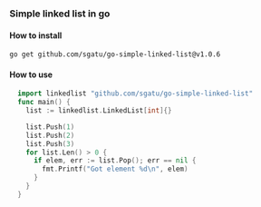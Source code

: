### Simple linked list in go

#### How to install
``` go get github.com/sgatu/go-simple-linked-list@v1.0.6 ```

#### How to use
```go
  import linkedlist "github.com/sgatu/go-simple-linked-list"
  func main() {
    list := linkedlist.LinkedList[int]{}

    list.Push(1)
    list.Push(2)
    list.Push(3)
    for list.Len() > 0 {
      if elem, err := list.Pop(); err == nil {
        fmt.Printf("Got element %d\n", elem)
      }
    }
  }
```
